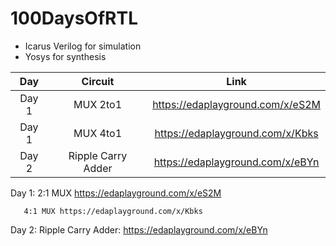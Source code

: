 # 100DaysOfRTL

- Icarus Verilog for simulation
- Yosys for synthesis

| Day    | Circuit                        | Link                             |
|:------:|:------------------------------:|:--------------------------------:|
|Day 1   | MUX 2to1                       |https://edaplayground.com/x/eS2M  |
|Day 1   | MUX 4to1                       |https://edaplayground.com/x/Kbks  |
|Day 2   | Ripple Carry Adder             |https://edaplayground.com/x/eBYn  |

Day 1: 2:1 MUX https://edaplayground.com/x/eS2M

       4:1 MUX https://edaplayground.com/x/Kbks
       
Day 2: Ripple Carry Adder: https://edaplayground.com/x/eBYn

